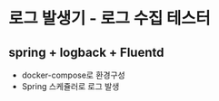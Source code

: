 # 로그 발생기 - 로그 수집 테스터

## spring + logback + Fluentd

* docker-compose로 환경구성
* Spring 스케쥴러로 로그 발생



